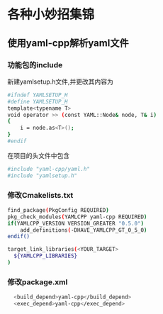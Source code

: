 # 各种小妙招集锦
## 使用yaml-cpp解析yaml文件
### 功能包的include
新建yamlsetup.h文件,并更改其内容为
``` bash
#ifndef YAMLSETUP_H
#define YAMLSETUP_H
template<typename T>
void operator >> (const YAML::Node& node, T& i)
{
    i = node.as<T>();
}
#endif
``` 
在项目的头文件中包含
```bash
#include "yaml-cpp/yaml.h"
#include "yamlsetup.h"
```
### 修改Cmakelists.txt
```bash
find_package(PkgConfig REQUIRED)
pkg_check_modules(YAMLCPP yaml-cpp REQUIRED)
if(YAMLCPP_VERSION VERSION_GREATER "0.5.0")
    add_definitions(-DHAVE_YAMLCPP_GT_0_5_0)
endif()
```
```bash
target_link_libraries(<YOUR_TARGET>
  ${YAMLCPP_LIBRARIES}
)
```
### 修改package.xml
```bash
  <build_depend>yaml-cpp</build_depend>
  <exec_depend>yaml-cpp</exec_depend>
```